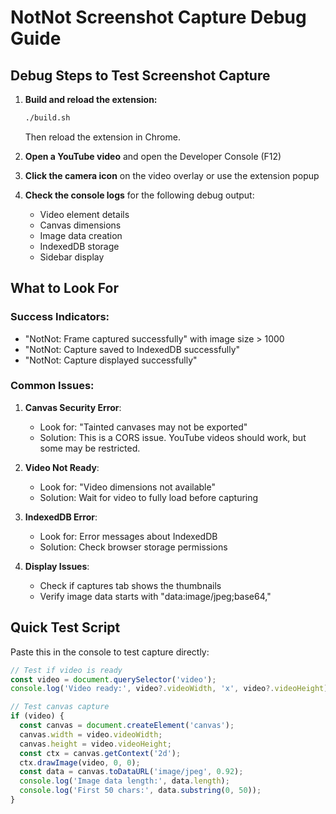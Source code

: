 # NotNot Screenshot Capture Debug Guide

## Debug Steps to Test Screenshot Capture

1. **Build and reload the extension:**
   ```bash
   ./build.sh
   ```
   Then reload the extension in Chrome.

2. **Open a YouTube video** and open the Developer Console (F12)

3. **Click the camera icon** on the video overlay or use the extension popup

4. **Check the console logs** for the following debug output:

   - Video element details
   - Canvas dimensions
   - Image data creation
   - IndexedDB storage
   - Sidebar display

## What to Look For

### Success Indicators:
- "NotNot: Frame captured successfully" with image size > 1000
- "NotNot: Capture saved to IndexedDB successfully"
- "NotNot: Capture displayed successfully"

### Common Issues:

1. **Canvas Security Error**: 
   - Look for: "Tainted canvases may not be exported"
   - Solution: This is a CORS issue. YouTube videos should work, but some may be restricted.

2. **Video Not Ready**:
   - Look for: "Video dimensions not available"
   - Solution: Wait for video to fully load before capturing

3. **IndexedDB Error**:
   - Look for: Error messages about IndexedDB
   - Solution: Check browser storage permissions

4. **Display Issues**:
   - Check if captures tab shows the thumbnails
   - Verify image data starts with "data:image/jpeg;base64,"

## Quick Test Script

Paste this in the console to test capture directly:
```javascript
// Test if video is ready
const video = document.querySelector('video');
console.log('Video ready:', video?.videoWidth, 'x', video?.videoHeight);

// Test canvas capture
if (video) {
  const canvas = document.createElement('canvas');
  canvas.width = video.videoWidth;
  canvas.height = video.videoHeight;
  const ctx = canvas.getContext('2d');
  ctx.drawImage(video, 0, 0);
  const data = canvas.toDataURL('image/jpeg', 0.92);
  console.log('Image data length:', data.length);
  console.log('First 50 chars:', data.substring(0, 50));
}
```
